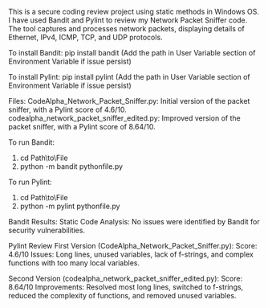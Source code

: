 This is a secure coding review project using static methods in Windows OS.
I have used Bandit and Pylint to review my Network Packet Sniffer code.
The tool captures and processes network packets, displaying details of Ethernet, IPv4, ICMP, TCP, and UDP protocols.

To install Bandit:
pip install bandit
(Add the path in User Variable section of Environment Variable if issue persist)

To install Pylint:
pip install pylint
(Add the path in User Variable section of Environment Variable if issue persist)

Files:
CodeAlpha_Network_Packet_Sniffer.py: Initial version of the packet sniffer, with a Pylint score of 4.6/10.
codealpha_network_packet_sniffer_edited.py: Improved version of the packet sniffer, with a Pylint score of 8.64/10.

To run Bandit:
1. cd Path\to\File
2. python -m bandit pythonfile.py

To run Pylint:
1. cd Path\to\File
2. python -m pylint pythonfile.py

Bandit Results:
Static Code Analysis: No issues were identified by Bandit for security vulnerabilities.

Pylint Review
First Version (CodeAlpha_Network_Packet_Sniffer.py): Score: 4.6/10
Issues: Long lines, unused variables, lack of f-strings, and complex functions with too many local variables.

Second Version (codealpha_network_packet_sniffer_edited.py): Score: 8.64/10
Improvements: Resolved most long lines, switched to f-strings, reduced the complexity of functions, and removed unused variables.
